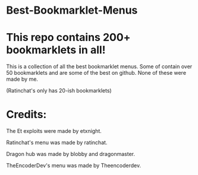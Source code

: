 # Best-Bookmarklet-Menus



# This repo contains 200+ bookmarklets in all!
This is a collection of all the best bookmarklet menus. Some of contain over 50 bookmarklets
and are some of the best on github. None of these were made by me.

(Ratinchat's only has 20-ish bookmarklets)

# Credits: 

The Et exploits were made by etxnight.

Ratinchat's menu was made by ratinchat.

Dragon hub was made by blobby and dragonmaster.

TheEncoderDev's menu was made by Theencoderdev.

